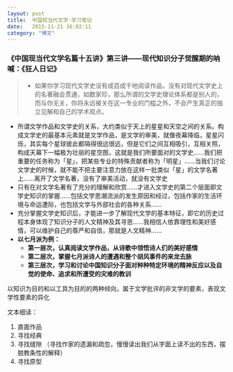 ```yaml
---
layout: post
title:  中国现当代文学·学习笔记
date:   2015-11-21 16:02:11
category: "博文"
---
```


### 《中国现当代文学名篇十五讲》第三讲——现代知识分子觉醒期的呐喊：《狂人日记》

>*  如果你学习现代文学史没有成百成千地阅读作品，没有对现代文学史上的名著融会贯通，如数家珍，那么所谓的文学史理论体系都是别人的，而与你无关，你将永远被关在这一专业的门槛之外，不会产生真正的独立见解和自己的学术观点。  
*  所谓文学作品和文学史的关系，大约类似于天上的星星和天空之间的关系。构成文学史的最基本元素就是文学作品，是文学的审美，就像夜幕降临，星星闪烁，其实每个星球彼此都隔得很远很远，但是它们之间互相吸引，互相关照，构成天幕下一幅极为壮丽的星空图，这就是我们所要面对的文学史……我们把重要的任务称为「星」，把某些专业的特殊贡献者称为「明星」……当我们讨论文学史的时候，就不能不把主要注意力放在这样一批类似「星」的文学名著上……离开了文学名著，没有了审美活动，就没有文学史  
*  只有在对文学名著有了充分的理解和欣赏……才进入文学史的第二个层面即文学史知识的掌握……包括文学思潮流派的发生原因和经过，包括作家的生活环境与命运遭际，也包括文学与外部社会的各种关系……  
*  充分掌握文学史知识后，才能进一步了解现代文学的基本特征，即它的历史过程本身体现了知识分子的人文精神及其寻思……我相信人依靠理性和美好感情，可以维护自己的尊严和自信，那就是人文精神……  
*  **以七月派为例：**
     *  **第一层次，认真阅读文学作品，从诗歌中领悟诗人们的美好感情**  
     *  **第二层次，掌握七月派诗人的遭遇和整个胡风事件的来龙去脉**  
     *  **第三层次，学习和讨论中国知识分子面对种种特定环境的精神反应以及自觉的使命、追求和所遭受的灾难的教训**   



以知识为目的和以工具为目的的两种倾向，属于文学批评的非文学的要素，表现文学性要素的异化  



文本细读：  
1.  直面作品 
2.  寻找经典
3.  寻找缝隙  （寻找作家的遗漏和疏忽，慢慢读出我们从字面上读不出的东西，摆脱教条性的解释）  
4.  寻找原型  
